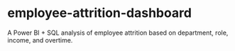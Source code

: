 # employee-attrition-dashboard
A Power BI + SQL analysis of employee attrition based on department, role, income, and overtime.
